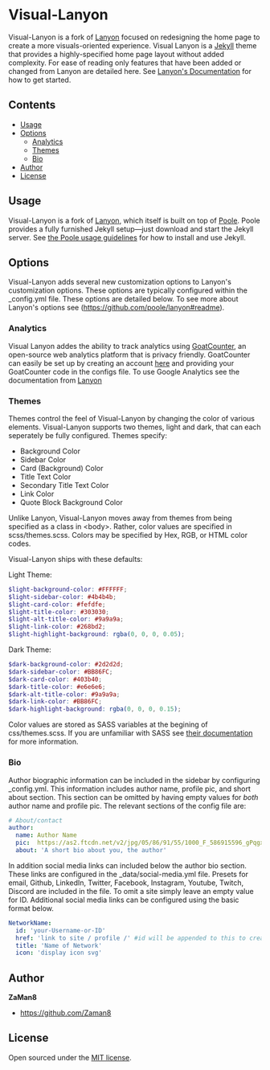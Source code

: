 # Visual-Lanyon

Visual-Lanyon is a fork of [Lanyon](https://github.com/poole/lanyon) focused on redesigning the home page to create a more visuals-oriented experience. Visual Lanyon is a [Jekyll](http://jekyllrb.com) theme that provides a highly-specified home page layout without added complexity. For ease of reading only features that have been added or changed from Lanyon are detailed here. See [Lanyon's Documentation](https://github.com/poole/lanyon#usage) for how to get started. 


## Contents

- [Usage](#usage)
- [Options](#options)
  - [Analytics](#analytics)
  - [Themes](#themes)
  - [Bio](#bio)
- [Author](#author)
- [License](#license)


## Usage

Visual-Lanyon is a fork of [Lanyon](https://github.com/poole/lanyon), which itself is built on top of [Poole](https://github.com/poole/poole). Poole provides a fully furnished Jekyll setup—just download and start the Jekyll server. See [the Poole usage guidelines](https://github.com/poole/poole#usage) for how to install and use Jekyll.


## Options

Visual-Lanyon adds several new customization options to Lanyon's customization options. These options are typically configured within the _config.yml file. These options are detailed below. To see more about Lanyon's options see (https://github.com/poole/lanyon#readme).

### Analytics

Visual Lanyon addes the ability to track analytics using [GoatCounter](https://www.goatcounter.com/), an open-source web analytics platform that is privacy friendly. GoatCounter can easily be set up by creating an account [here](https://www.goatcounter.com/signup) and providing your GoatCounter code in the configs file. To use Google Analytics see the documentation from [Lanyon](https://github.com/poole/lanyon)

### Themes

Themes control the feel of Visual-Lanyon by changing the color of various elements. Visual-Lanyon supports two themes, light and dark, that can each seperately be fully configured.
Themes specify:
- Background Color
- Sidebar Color
- Card (Background) Color
- Title Text Color
- Secondary Title Text Color
- Link Color
- Quote Block Background Color

Unlike Lanyon, Visual-Lanyon moves away from themes from being specified as a class in \<body\>. Rather, color values are specified in scss/themes.scss. Colors may be specified by Hex, RGB, or HTML color codes. <br>

Visual-Lanyon ships with these defaults:

Light Theme:
```scss
$light-background-color: #FFFFFF;
$light-sidebar-color: #4b4b4b;
$light-card-color: #fefdfe;
$light-title-color: #303030;
$light-alt-title-color: #9a9a9a;
$light-link-color: #268bd2;
$light-highlight-background: rgba(0, 0, 0, 0.05);
```

Dark Theme:
```scss
$dark-background-color: #2d2d2d;
$dark-sidebar-color: #BB86FC;
$dark-card-color: #403b40;
$dark-title-color: #e6e6e6;
$dark-alt-title-color: #9a9a9a;
$dark-link-color: #BB86FC;
$dark-highlight-background: rgba(0, 0, 0, 0.15);
```

Color values are stored as SASS variables at the begining of css/themes.scss. If you are unfamiliar with SASS see [their documentation](https://sass-lang.com/documentation/) for more information. 

### Bio

Author biographic information can be included in the sidebar by configuring _config.yml. This information includes author name, profile pic, and short about section. This section can be omitted by having empty values for *both* author name and profile pic.
The relevant sections of the config file are:

```yml
# About/contact
author:
  name: Author Name       
  pic:  https://as2.ftcdn.net/v2/jpg/05/86/91/55/1000_F_586915596_gPqgxPdgdJ4OXjv6GCcDWNxTjKDWZ3JD.jpg          
  about: 'A short bio about you, the author'
```

In addition social media links can included below the author bio section. These links are configured in the _data/social-media.yml file. Presets for email, Github, LinkedIn, Twitter, Facebook, Instagram, Youtube, Twitch, Discord are included in the file. To omit a site simply leave an empty value for ID. Additional social media links can be configured using the basic format below.

```yml
NetworkName:
  id: 'your-Username-or-ID'
  href: 'link to site / profile /' #id will be appended to this to create the final link
  title: 'Name of Network'
  icon: 'display icon svg'
```


## Author

**ZaMan8**
- <https://github.com/Zaman8>


## License

Open sourced under the [MIT license](LICENSE.md).